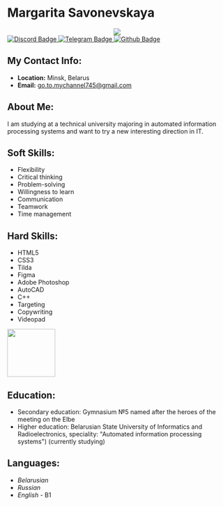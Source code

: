 # **Margarita Savonevskaya**

<div id="header" align="center">
  <img src="https://media.giphy.com/media/3kPDmoWdBpQPNhCnUG/giphy.gif"/>
</div>

<div id="badges">
  <a href="https://t.me/marsscore">
  <img src="https://img.shields.io/badge/Discord-purple?style=for-the-badge&logo=discord&logoColor=white" alt="Discord Badge"/>
  </a>
  <a href="https://discord.com/channels/god_dandelion">
  <img src="https://img.shields.io/badge/Telegram-blue?style=for-the-badge&logo=telegram&logoColor=white" alt="Telegram Badge"/>
  </a>
  <a href="https://github.com/Margarita-bron">
  <img src="https://img.shields.io/badge/Github-grey?style=for-the-badge&logo=github&logoColor=white" alt="Github Badge"/>
  </a>
</div>


## **My Contact Info:**
   - **Location:** Minsk, Belarus
   - **Email:** go.to.mychannel745@gmail.com
## **About Me:**
I am studying at a technical university majoring in automated information processing systems and want to try a new interesting direction in IT.
## Soft Skills:
 - Flexibility
 - Critical thinking
 - Problem-solving
 - Willingness to learn
 - Communication 
 - Teamwork
 - Time management
## Hard Skills:
 - HTML5
 - CSS3
 - Tilda
 - Figma
 - Adobe Photoshop
 - AutoCAD
 - C++
 - Targeting
 - Copywriting
 - Videopad
<div id="skills" align="left">
  <img src="https://media.giphy.com/media/v1.Y2lkPTc5MGI3NjExNDhpcHE3cmNrc2V1bmpkNHAwOTEzYWdlYjI0dG5tMWgxY3NpODdhdyZlcD12MV9pbnRlcm5hbF9naWZfYnlfaWQmY3Q9Zw/gLcUG7QiR0jpMzoNUu/giphy-downsized.gif" height="110"/>
</div>

## Education:
 - Secondary education: Gymnasium №5 named after the heroes of the meeting on the Elbe
 - Higher education: Belarusian State University of Informatics and Radioelectronics, speciality: "Automated information processing systems") (currently studying)

## Languages:
  - *Belarusian*
  - *Russian*
  - *English* - B1 
